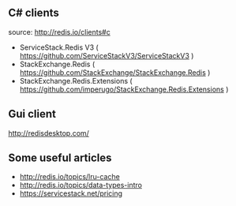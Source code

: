 C# clients
----------
source: http://redis.io/clients#c
* ServiceStack.Redis V3 ( https://github.com/ServiceStackV3/ServiceStackV3 )
* StackExchange.Redis ( https://github.com/StackExchange/StackExchange.Redis )
* StackExchange.Redis.Extensions ( https://github.com/imperugo/StackExchange.Redis.Extensions )


Gui client
----------
http://redisdesktop.com/

Some useful articles
---------------------
* http://redis.io/topics/lru-cache
* http://redis.io/topics/data-types-intro
* https://servicestack.net/pricing


